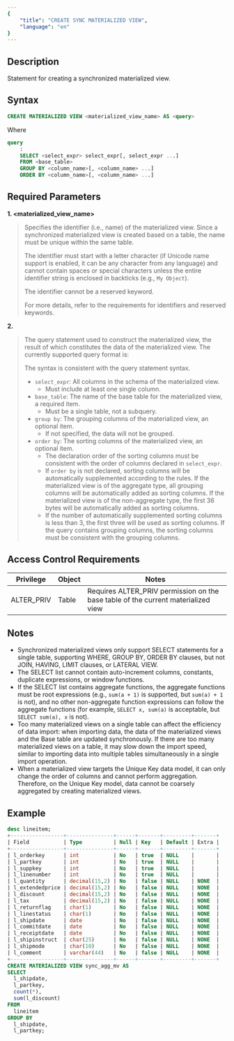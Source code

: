 ```yaml
---
{
    "title": "CREATE SYNC MATERIALIZED VIEW",
    "language": "en"
}
---
```


<!--
Licensed to the Apache Software Foundation (ASF) under one
or more contributor license agreements.  See the NOTICE file
distributed with this work for additional information
regarding copyright ownership.  The ASF licenses this file
to you under the Apache License, Version 2.0 (the
"License"); you may not use this file except in compliance
with the License.  You may obtain a copy of the License at

  http://www.apache.org/licenses/LICENSE-2.0

Unless required by applicable law or agreed to in writing,
software distributed under the License is distributed on an
"AS IS" BASIS, WITHOUT WARRANTIES OR CONDITIONS OF ANY
KIND, either express or implied.  See the License for the
specific language governing permissions and limitations
under the License.
-->


## Description

Statement for creating a synchronized materialized view.

## Syntax

```sql
CREATE MATERIALIZED VIEW <materialized_view_name> AS <query>            
```

Where

```sql
query
    :
    SELECT <select_expr> select_expr[, select_expr ...]
    FROM <base_table>
    GROUP BY <column_name>[, <column_name> ...]
    ORDER BY <column_name>[, <column_name> ...]
```

## Required Parameters

**1. <materialized_view_name>**

> Specifies the identifier (i.e., name) of the materialized view. Since a synchronized materialized view is created based on a table, the name must be unique within the same table.
>
> The identifier must start with a letter character (if Unicode name support is enabled, it can be any character from any language) and cannot contain spaces or special characters unless the entire identifier string is enclosed in backticks (e.g., `My Object`).
>
> The identifier cannot be a reserved keyword.
>
> For more details, refer to the requirements for identifiers and reserved keywords.

**2. <query>**

> The query statement used to construct the materialized view, the result of which constitutes the data of the materialized view. The currently supported query format is:
>
> The syntax is consistent with the query statement syntax.
>
> - `select_expr`: All columns in the schema of the materialized view.
>   - Must include at least one single column.
> - `base_table`: The name of the base table for the materialized view, a required item.
>   - Must be a single table, not a subquery.
> - `group by`: The grouping columns of the materialized view, an optional item.
>   - If not specified, the data will not be grouped.
> - `order by`: The sorting columns of the materialized view, an optional item.
>   - The declaration order of the sorting columns must be consistent with the order of columns declared in `select_expr`.
>   - If `order by` is not declared, sorting columns will be automatically supplemented according to the rules. If the materialized view is of the aggregate type, all grouping columns will be automatically added as sorting columns. If the materialized view is of the non-aggregate type, the first 36 bytes will be automatically added as sorting columns.
>   - If the number of automatically supplemented sorting columns is less than 3, the first three will be used as sorting columns. If the query contains grouping columns, the sorting columns must be consistent with the grouping columns.

## Access Control Requirements

| Privilege  | Object | Notes                                                        |
| ---------- | ------ | ------------------------------------------------------------ |
| ALTER_PRIV | Table  | Requires ALTER_PRIV permission on the base table of the current materialized view |

## Notes

- Synchronized materialized views only support SELECT statements for a single table, supporting WHERE, GROUP BY, ORDER BY clauses, but not JOIN, HAVING, LIMIT clauses, or LATERAL VIEW.
- The SELECT list cannot contain auto-increment columns, constants, duplicate expressions, or window functions.
- If the SELECT list contains aggregate functions, the aggregate functions must be root expressions (e.g., `sum(a + 1)` is supported, but `sum(a) + 1` is not), and no other non-aggregate function expressions can follow the aggregate functions (for example, `SELECT x, sum(a)` is acceptable, but `SELECT sum(a), x` is not).
- Too many materialized views on a single table can affect the efficiency of data import: when importing data, the data of the materialized views and the Base table are updated synchronously. If there are too many materialized views on a table, it may slow down the import speed, similar to importing data into multiple tables simultaneously in a single import operation.
- When a materialized view targets the Unique Key data model, it can only change the order of columns and cannot perform aggregation. Therefore, on the Unique Key model, data cannot be coarsely aggregated by creating materialized views.

## Example

```sql
desc lineitem;
+-----------------+---------------+------+-------+---------+-------+
| Field           | Type          | Null | Key   | Default | Extra |
+-----------------+---------------+------+-------+---------+-------+
| l_orderkey      | int           | No   | true  | NULL    |       |
| l_partkey       | int           | No   | true  | NULL    |       |
| l_suppkey       | int           | No   | true  | NULL    |       |
| l_linenumber    | int           | No   | true  | NULL    |       |
| l_quantity      | decimal(15,2) | No   | false | NULL    | NONE  |
| l_extendedprice | decimal(15,2) | No   | false | NULL    | NONE  |
| l_discount      | decimal(15,2) | No   | false | NULL    | NONE  |
| l_tax           | decimal(15,2) | No   | false | NULL    | NONE  |
| l_returnflag    | char(1)       | No   | false | NULL    | NONE  |
| l_linestatus    | char(1)       | No   | false | NULL    | NONE  |
| l_shipdate      | date          | No   | false | NULL    | NONE  |
| l_commitdate    | date          | No   | false | NULL    | NONE  |
| l_receiptdate   | date          | No   | false | NULL    | NONE  |
| l_shipinstruct  | char(25)      | No   | false | NULL    | NONE  |
| l_shipmode      | char(10)      | No   | false | NULL    | NONE  |
| l_comment       | varchar(44)   | No   | false | NULL    | NONE  |
+-----------------+---------------+------+-------+---------+-------+
CREATE MATERIALIZED VIEW sync_agg_mv AS
SELECT 
  l_shipdate,
  l_partkey,
  count(*),
  sum(l_discount)
FROM
  lineitem
GROUP BY
  l_shipdate,
  l_partkey;
```